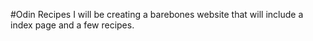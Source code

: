 #Odin Recipes
I will be creating a barebones website that will include a index page and a few recipes.